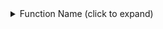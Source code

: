<details>
  <summary>Function Name (click to expand)</summary>

  - Callee Function 1
  - Callee Function 2
  - Callee Function 3

</details>


